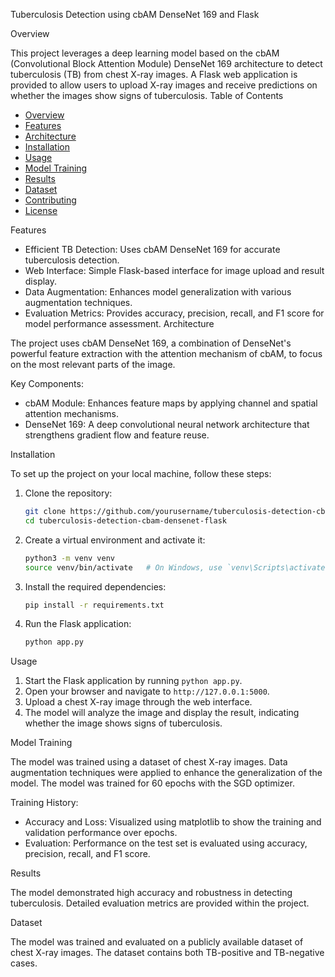 
Tuberculosis Detection using cbAM DenseNet 169 and Flask

 Overview

This project leverages a deep learning model based on the cbAM (Convolutional Block Attention Module) DenseNet 169 architecture to detect tuberculosis (TB) from chest X-ray images. A Flask web application is provided to allow users to upload X-ray images and receive predictions on whether the images show signs of tuberculosis.
 Table of Contents

- [Overview](#overview)
- [Features](#features)
- [Architecture](#architecture)
- [Installation](#installation)
- [Usage](#usage)
- [Model Training](#model-training)
- [Results](#results)
- [Dataset](#dataset)
- [Contributing](#contributing)
- [License](#license)

 Features

- Efficient TB Detection: Uses cbAM DenseNet 169 for accurate tuberculosis detection.
- Web Interface: Simple Flask-based interface for image upload and result display.
- Data Augmentation: Enhances model generalization with various augmentation techniques.
- Evaluation Metrics: Provides accuracy, precision, recall, and F1 score for model performance assessment.
Architecture

The project uses cbAM DenseNet 169, a combination of DenseNet's powerful feature extraction with the attention mechanism of cbAM, to focus on the most relevant parts of the image. 

Key Components:
- cbAM Module: Enhances feature maps by applying channel and spatial attention mechanisms.
- DenseNet 169: A deep convolutional neural network architecture that strengthens gradient flow and feature reuse.

Installation

To set up the project on your local machine, follow these steps:

1. Clone the repository:
    ```bash
    git clone https://github.com/yourusername/tuberculosis-detection-cbam-densenet-flask.git
    cd tuberculosis-detection-cbam-densenet-flask
    ```

2. Create a virtual environment and activate it:
    ```bash
    python3 -m venv venv
    source venv/bin/activate   # On Windows, use `venv\Scripts\activate`
    ```

3. Install the required dependencies:
    ```bash
    pip install -r requirements.txt
    ```

4. Run the Flask application:
    ```bash
    python app.py
    ```

Usage

1. Start the Flask application by running `python app.py`.
2. Open your browser and navigate to `http://127.0.0.1:5000`.
3. Upload a chest X-ray image through the web interface.
4. The model will analyze the image and display the result, indicating whether the image shows signs of tuberculosis.

Model Training

The model was trained using a dataset of chest X-ray images. Data augmentation techniques were applied to enhance the generalization of the model. The model was trained for 60 epochs with the SGD optimizer.

Training History:
- Accuracy and Loss: Visualized using matplotlib to show the training and validation performance over epochs.
- Evaluation: Performance on the test set is evaluated using accuracy, precision, recall, and F1 score.

 Results

The model demonstrated high accuracy and robustness in detecting tuberculosis. Detailed evaluation metrics are provided within the project.

 Dataset

The model was trained and evaluated on a publicly available dataset of chest X-ray images. The dataset contains both TB-positive and TB-negative cases. 

